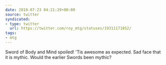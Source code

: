 ```yaml
---
date: 2010-07-23 04:21:29+00:00
source: twitter
syndicated:
- type: twitter
  url: https://twitter.com/roy_mtg/statuses/19311171852/
tags:
- mtg
---
```


Sword of Body and Mind spoiled! 'Tis awesome as expected. Sad face that it is mythic. Would the earlier Swords been mythic?